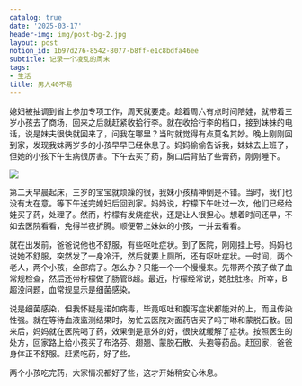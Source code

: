 ```yaml
---
catalog: true
date: '2025-03-17'
header-img: img/post-bg-2.jpg
layout: post
notion_id: 1b97d276-8542-8077-b8ff-e1c8bdfa46ee
subtitle: 记录一个凌乱的周末
tags:
- 生活
title: 男人40不易
---
```


媳妇被抽调到省上参加专项工作，周天就要走。趁着周六有点时间陪娃，就带着三岁小孩去了商场，回来之后就赶紧收拾行李。就在收拾行李的档口，接到妹妹的电话，说是妹夫很快就回来了，问我在哪里？当时就觉得有点莫名其妙。晚上刚刚回到家，发现我妹两岁多的小孩早早已经休息了。妈妈偷偷告诉我，妹妹去上班了，但她的小孩下午生病很厉害。下午去买了药，胸口后背贴了些膏药，刚刚睡下。


![](https://prod-files-secure.s3.us-west-2.amazonaws.com/5e11c35f-1dd6-416f-868e-8acb8013660f/642bf794-1914-4833-9208-a1e5018e1265/20250317174907.jpg?X-Amz-Algorithm=AWS4-HMAC-SHA256&X-Amz-Content-Sha256=UNSIGNED-PAYLOAD&X-Amz-Credential=ASIAZI2LB466WIBZ3PBE%2F20250317%2Fus-west-2%2Fs3%2Faws4_request&X-Amz-Date=20250317T123206Z&X-Amz-Expires=3600&X-Amz-Security-Token=IQoJb3JpZ2luX2VjEO3%2F%2F%2F%2F%2F%2F%2F%2F%2F%2FwEaCXVzLXdlc3QtMiJHMEUCIExRalb7VW1TRU6r1PQ8Rrz8%2FuKXUxefpeGirj9BY%2Fy6AiEAxkxewPHO9%2BIeuFFtwBF4yCtM%2BBaNQP2ekRauA93DUB8q%2FwMIRhAAGgw2Mzc0MjMxODM4MDUiDGe%2FomfobO7zfqpOvCrcA0vRxXfq0guIYq5Sg14J81Ml%2B0ubZ%2FVg6dxxts1fT1Ltx2x1QCBUyqpcnp25kMZJiCdCxnhQwk04%2FvJPnaZRI%2FQkivYQvNmXo4BIXbMzqtDgUquYyXhrCkKBVOzEi7EcCdILY%2FqGPX20T%2BHn3D3wyGkPUJgiml3K6wN2RezKUQtJg3aDVTnvudnH%2BHplVGXDQ5tMgo8sD2%2F6Ki3vuXJ8X5i82wAGDC%2BAxC1FYzlm4aosMTa4IHL3oS%2FI0uY9PC%2F4aIhl%2F73pJbWr8zd7yscC1TgwnLhz2cUh5BcBLPrd0knFcqt0GZEb4eBdZgloW7EmgsmOWxtCXbuwVMzt4%2BeeQhP3zodqPziRwYtWzjxPeSbRoaOGkmSsE4lyj5OoP2iZCpA51URNC%2FLRQWorskU5xK2E%2FHFPwxsgtOuRU7CHJ9Tttd%2B3ovJL1fCnovJozOxdWwZ8VGguOpJgAZLcwvodkEJ0IaBzUc9P78r0k9cq4LojggaunyNVAcCdw9TcfjB84SWMvTNO96lkHqFuHQTlRbb2BV0ih5PZa5w0zT8uXL8BxkKj9SLvUDYwxlOYwvDEd6N8aDQ%2BK7ohcxDeb2yLU5q9ZsN25o%2FSAM%2BbqanC5K5Qs1bzWs2Yvzl3VKx3MISq4L4GOqUBUvCu58v65%2BElVj%2F%2BbXEMKQsLgS87LzK2iqJQc1rhdCZZ8jqoCwNGF0c2cue8ryNAfY95qkqC5u384mu64qR3LExG3lIU9LL2UaYGOvsJ4LWReOTHP86LV%2BiTdBe2DeOst%2BjQqGVNpm238M3%2BYZiCxtHvVubi2Ha83pPr30Qoiob3K%2FToCHXknQgUm04yHrl47Mve6V%2BMXu7eAWJYfpFNMqsKcR2M&X-Amz-Signature=62db19b8b2c064dcc0e5e3a892ad781254e9b069f1ecd50058676d10b7b8e07f&X-Amz-SignedHeaders=host&x-id=GetObject)


第二天早晨起床，三岁的宝宝就烦躁的很，我妹小孩精神倒是不错。当时，我们也没有太在意。等下午送完媳妇后回到家。妈妈说，柠檬下午吐过一次，他们已经给娃买了药，处理了。然而，柠檬有发烧症状，还是让人很担心。想着时间还早，不如去医院看看，免得半夜折腾。顺便带上妹妹的小孩，一并去看看。





就在出发前，爸爸说他也不舒服，有些呕吐症状。到了医院，刚刚挂上号。妈妈也说她不舒服，突然发了一身冷汗，然后就要上厕所，还有呕吐症状。一时间，两个老人，两个小孩，全部病了。怎么办？只能一个一个慢慢来。先带两个孩子做了血常规检查，然后还带柠檬做了肠管B超。最近，柠檬经常说，她肚肚疼。所幸，B超没问题，血常规显示是细菌感染。





说是细菌感染，但我怀疑是诺如病毒，毕竟呕吐和腹泻症状都能对的上，而且传染性强。就在等待血液监测结果时，匆忙去医院对面药店买了吗丁啉和蒙脱石散。回来后，妈妈就在医院喝了药，效果倒是意外的好，很快就缓解了症状。按照医生的处方，回家路上给小孩买了布洛芬、翅翘、蒙脱石散、头孢等药品。赶回家，爸爸身体正不舒服。赶紧吃药，好了些。





两个小孩吃完药，大家情况都好了些，这才开始稍安心休息。
